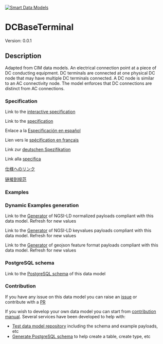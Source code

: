 [![Smart Data Models](https://smartdatamodels.org/wp-content/uploads/2022/01/SmartDataModels_logo.png "Logo")](https://smartdatamodels.org)
# DCBaseTerminal
Version: 0.0.1

## Description 

Adapted from CIM data models. An electrical connection point at a piece of DC conducting equipment. DC terminals are connected at one physical DC node that may have multiple DC terminals connected. A DC node is similar to an AC connectivity node. The model enforces that DC connections are distinct from AC connections.
### Specification

Link to the [interactive specification](https://swagger.lab.fiware.org/?url=https://smart-data-models.github.io/dataModel.EnergyCIM/DCBaseTerminal/swagger.yaml)

Link to the [specification](https://github.com/smart-data-models/dataModel.EnergyCIM/blob/master/DCBaseTerminal/doc/spec.md)

Enlace a la [Especificación en español](https://github.com/smart-data-models/dataModel.EnergyCIM/blob/master/DCBaseTerminal/doc/spec_ES.md)

Lien vers le [spécification en français](https://github.com/smart-data-models/dataModel.EnergyCIM/blob/master/DCBaseTerminal/doc/spec_FR.md)

Link zur [deutschen Spezifikation](https://github.com/smart-data-models/dataModel.EnergyCIM/blob/master/DCBaseTerminal/doc/spec_DE.md)

Link alla [specifica](https://github.com/smart-data-models/dataModel.EnergyCIM/blob/master/DCBaseTerminal/doc/spec_IT.md)

[仕様へのリンク](https://github.com/smart-data-models/dataModel.EnergyCIM/blob/master/DCBaseTerminal/doc/spec_JA.md)

[链接到规范](https://github.com/smart-data-models/dataModel.EnergyCIM/blob/master/DCBaseTerminal/doc/spec_ZH.md)
### Examples
### Dynamic Examples generation

Link to the [Generator](https://smartdatamodels.org/extra/ngsi-ld_generator.php?schemaUrl=https://raw.githubusercontent.com/smart-data-models/dataModel.EnergyCIM/master/DCBaseTerminal/schema.json&email=info@smartdatamodels.org) of NGSI-LD normalized payloads compliant with this data model. Refresh for new values

Link to the [Generator](https://smartdatamodels.org/extra/ngsi-ld_generator_keyvalues.php?schemaUrl=https://raw.githubusercontent.com/smart-data-models/dataModel.EnergyCIM/master/DCBaseTerminal/schema.json&email=info@smartdatamodels.org) of NGSI-LD keyvalues payloads compliant with this data model. Refresh for new values

Link to the [Generator](https://smartdatamodels.org/extra/geojson_features_generator.php?schemaUrl=https://raw.githubusercontent.com/smart-data-models/dataModel.EnergyCIM/master/DCBaseTerminal/schema.json&email=info@smartdatamodels.org) of geojson feature format payloads compliant with this data model. Refresh for new values
### PostgreSQL schema

Link to the [PostgreSQL schema](https://smart-data-models.github.io/dataModel.EnergyCIM/DCBaseTerminal/schema.sql) of this data model
### Contribution

 If you have any issue on this data model you can raise an [issue](https://github.com/smart-data-models/dataModel.EnergyCIM/issues)  or contribute with a [PR](https://github.com/smart-data-models/dataModel.EnergyCIM/pulls)

 If you wish to develop your own data model you can start from [contribution manual](https://bit.ly/contribution_manual). Several services have been developed to help with: 
 - [Test data model repository](https://smartdatamodels.org/index.php/data-models-contribution-api/) including the schema and example payloads, etc
 - [Generate PostgreSQL schema](https://smartdatamodels.org/index.php/sql-service/) to help create a table, create type, etc